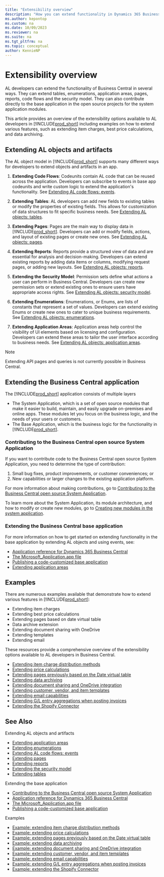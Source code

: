 ```yaml
---
title: "Extensibility overview"
description: "How you can extend functionality in Dynamics 365 Business Central."
ms.author: kepontop
ms.custom: na
ms.date: 10/09/2023
ms.reviewer: na
ms.suite: na
ms.tgt_pltfrm: na
ms.topic: conceptual
author: KennieNP
---
```


# Extensibility overview
AL developers can extend the functionality of Business Central in several ways. They can extend tables, enumerations, application areas, pages, reports, code flows and the security model. They can also contribute directly to the base application in the open source projects for the system application modules. 

This article provides an overview of the extensibility options available to AL developers in [!INCLUDE[prod_short](../developer/includes/prod_short.md)] including examples on how to extend various features, such as extending item charges, best price calculations, and data archiving. 

## Extending AL objects and artifacts
The AL object model in [!INCLUDE[prod_short](../developer/includes/prod_short.md)] supports many different ways for developers to extend objects and artifacts in an app. 

1. **Extending Code Flows**: Codeunits contain AL code that can be reused across the application. Developers can subscribe to events in base app codeunits and write custom logic to extend the application's functionality. See [Extending AL code flows: events](devenv-event-types.md).

2. **Extending Tables**: AL developers can add new fields to existing tables or modify the properties of existing fields. This allows for customization of data structures to fit specific business needs. See [Extending AL objects: tables](devenv-table-ext-object.md).

3. **Extending Pages**: Pages are the main way to display data in [!INCLUDE[prod_short](../developer/includes/prod_short.md)]. Developers can add or modify fields, actions, and layout of existing pages or create new ones. See [Extending AL objects: pages](devenv-page-ext-object.md).

4. **Extending Reports**: Reports provide a structured view of data and are essential for analysis and decision-making. Developers can extend existing reports by adding data items or columns, modifying request pages, or adding new layouts. See [Extending AL objects: reports](devenv-report-ext-object.md).

5. **Extending the Security Model**: Permission sets define what actions a user can perform in Business Central. Developers can create new permission sets or extend existing ones to ensure users have appropriate access rights. See [Extending AL objects: security model](devenv-permissionset-ext-object.md).

6. **Extending Enumerations**: Enumerations, or Enums, are lists of constants that represent a set of values. Developers can extend existing Enums or create new ones to cater to unique business requirements. See [Extending AL objects: enumerations](devenv-extensible-enums.md).

7. **Extending Application Areas**: Application areas help control the visibility of UI elements based on licensing and configuration. Developers can extend these areas to tailor the user interface according to business needs. See [Extending AL objects: application areas](devenv-extending-application-areas.md).

> [!NOTE]  
> Extending API pages and queries is not currently possible in Business Central.


## Extending the Business Central application

The [!INCLUDE[prod_short](../developer/includes/prod_short.md)] application consists of multiple layers
* The System Application, which is a set of open source modules that make it easier to build, maintain, and easily upgrade on-premises and online apps. These modules let you focus on the business logic, and the needs of your users or customers.
* The Base Application, which is the business logic for the functionality in [!INCLUDE[prod_short](../developer/includes/prod_short.md)].

### Contributing to the Business Central open source System Application

If you want to contribute code to the Business Central open source System Application, you need to determine the type of contribution: 
1. Small bug fixes, product improvements, or customer conveniences; or
2. New capabilities or larger changes to the existing application platform.

For more information about making contributions, go to [Contributing to the Business Central open source System Application](https://github.com/microsoft/ALAppExtensions/blob/main/CONTRIBUTING.md).

To learn more about the System Application, its module architecture, and how to modify or create new modules, go to [Creating new modules in the system application](devenv-blueprint.md). 

### Extending the Business Central base application

For more information on how to get started on extending functionality in the base application by extending AL objects and using events, see:
* [Application reference for Dynamics 365 Business Central](/dynamics365/business-central/application/)
* [The Microsoft_Application.app file](devenv-application-app-file.md)
* [Publishing a code-customized base application](devenv-publish-code-customization.md)
* [Extending application areas](devenv-extending-application-areas.md)

## Examples
There are numerous examples available that demonstrate how to extend various features in [!INCLUDE[prod_short](../developer/includes/prod_short.md)]:

- Extending item charges
- Extending best price calculations
- Extending pages based on date virtual table
- Data archive extension
- Extending document sharing with OneDrive
- Extending templates
- Extending email


These resources provide a comprehensive overview of the extensibility options available to AL developers in Business Central.

* [Extending item charge distribution methods](devenv-extending-item-charges.md)
* [Extending price calculations](devenv-extending-best-price-calculations.md)
* [Extending pages previously based on the Date virtual table](devenv-extend-pages-based-on-date-virtual-table.md)
* [Extending data archiving](devenv-data-archive-extension.md)
* [Extending document sharing and OneDrive integration](devenv-extending-document-sharing-onedrive.md)
* [Extending customer, vendor, and item templates](devenv-extending-templates.md)
* [Extending email capabilities](devenv-extending-email.md)
* [Extending G/L entry aggregations when posting invoices](devenv-invoice-posting-example.md)
* [Extending the Shopify Connector](devenv-extending-shopify.md)


## See Also
Extending AL objects and artifacts
* [Extending application areas](devenv-extending-application-areas.md)
* [Extending enumerations](devenv-extensible-enums.md)
* [Extending AL code flows: events](devenv-event-types.md)
* [Extending pages](devenv-page-ext-object.md)
* [Extending reports](devenv-report-ext-object.md)
* [Extending the security model](devenv-permissionset-ext-object.md)
* [Extending tables](devenv-table-ext-object.md)

Extending the base application
* [Contributing to the Business Central open source System Application](https://github.com/microsoft/ALAppExtensions/blob/main/CONTRIBUTING.md)
* [Application reference for Dynamics 365 Business Central](/dynamics365/business-central/application/)
* [The Microsoft_Application.app file](devenv-application-app-file.md)
* [Publishing a code-customized base application](devenv-publish-code-customization.md)

Examples
* [Example: extending item charge distribution methods](devenv-extending-item-charges.md)
* [Example: extending price calculations](devenv-extending-best-price-calculations.md)
* [Example: extending pages previously based on the Date virtual table](devenv-extend-pages-based-on-date-virtual-table.md)
* [Example: extending data archiving](devenv-data-archive-extension.md)
* [Example: extending document sharing and OneDrive integration](devenv-extending-document-sharing-onedrive.md)
* [Example: extending customer, vendor, and item templates](devenv-extending-templates.md)
* [Example: extending email capabilities](devenv-extending-email.md)
* [Example: extending G/L entry aggregations when posting invoices](devenv-invoice-posting-example.md)
* [Example: extending the Shopify Connector](devenv-extending-shopify.md)